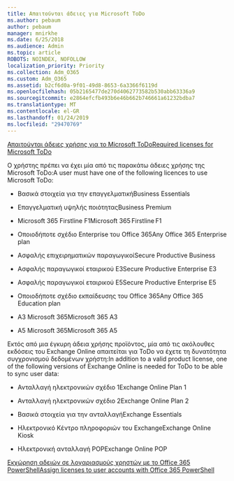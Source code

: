 ```yaml
---
title: Απαιτούνται άδειες για Microsoft ToDo
ms.author: pebaum
author: pebaum
manager: mnirkhe
ms.date: 6/25/2018
ms.audience: Admin
ms.topic: article
ROBOTS: NOINDEX, NOFOLLOW
localization_priority: Priority
ms.collection: Adm_O365
ms.custom: Adm_O365
ms.assetid: b2cf6d0a-9f01-49d8-8653-6a3366f6119d
ms.openlocfilehash: 05b2165477de270d4062773582b530abb63336a9
ms.sourcegitcommit: e2864efcfb493b6e46b662b746661a61232bdba7
ms.translationtype: MT
ms.contentlocale: el-GR
ms.lasthandoff: 01/24/2019
ms.locfileid: "29470769"
---
```

[<span data-ttu-id="e0418-102">Απαιτούνται άδειες χρήσης για το Microsoft ToDo</span><span class="sxs-lookup"><span data-stu-id="e0418-102">Required licenses for Microsoft ToDo</span></span>](https://support.office.com/article/381e9d1b-c500-49b5-973e-890fd86528d7.aspx)
  
<span data-ttu-id="e0418-103">Ο χρήστης πρέπει να έχει μία από τις παρακάτω άδειες χρήσης της Microsoft ToDo:</span><span class="sxs-lookup"><span data-stu-id="e0418-103">A user must have one of the following licences to use Microsoft ToDo:</span></span>
  
- <span data-ttu-id="e0418-104">Βασικά στοιχεία για την επαγγελματική</span><span class="sxs-lookup"><span data-stu-id="e0418-104">Business Essentials</span></span>
    
- <span data-ttu-id="e0418-105">Επαγγελματική υψηλής ποιότητας</span><span class="sxs-lookup"><span data-stu-id="e0418-105">Business Premium</span></span>
    
- <span data-ttu-id="e0418-106">Microsoft 365 Firstline F1</span><span class="sxs-lookup"><span data-stu-id="e0418-106">Microsoft 365 Firstline F1</span></span>
    
- <span data-ttu-id="e0418-107">Οποιοδήποτε σχέδιο Enterprise του Office 365</span><span class="sxs-lookup"><span data-stu-id="e0418-107">Any Office 365 Enterprise plan</span></span>
    
- <span data-ttu-id="e0418-108">Ασφαλής επιχειρηματικών παραγωγικοί</span><span class="sxs-lookup"><span data-stu-id="e0418-108">Secure Productive Business</span></span>
    
- <span data-ttu-id="e0418-109">Ασφαλής παραγωγικοί εταιρικού E3</span><span class="sxs-lookup"><span data-stu-id="e0418-109">Secure Productive Enterprise E3</span></span>
    
- <span data-ttu-id="e0418-110">Ασφαλής παραγωγικοί εταιρικού E5</span><span class="sxs-lookup"><span data-stu-id="e0418-110">Secure Productive Enterprise E5</span></span>
    
- <span data-ttu-id="e0418-111">Οποιοδήποτε σχέδιο εκπαίδευσης του Office 365</span><span class="sxs-lookup"><span data-stu-id="e0418-111">Any Office 365 Education plan</span></span>
    
- <span data-ttu-id="e0418-112">A3 Microsoft 365</span><span class="sxs-lookup"><span data-stu-id="e0418-112">Microsoft 365 A3</span></span>
    
- <span data-ttu-id="e0418-113">A5 Microsoft 365</span><span class="sxs-lookup"><span data-stu-id="e0418-113">Microsoft 365 A5</span></span>
    
<span data-ttu-id="e0418-114">Εκτός από μια έγκυρη άδεια χρήσης προϊόντος, μία από τις ακόλουθες εκδόσεις του Exchange Online απαιτείται για ToDo να έχετε τη δυνατότητα συγχρονισμού δεδομένων χρήστη:</span><span class="sxs-lookup"><span data-stu-id="e0418-114">In addition to a valid product license, one of the following versions of Exchange Online is needed for ToDo to be able to sync user data:</span></span> 
  
- <span data-ttu-id="e0418-115">Ανταλλαγή ηλεκτρονικών σχέδιο 1</span><span class="sxs-lookup"><span data-stu-id="e0418-115">Exchange Online Plan 1</span></span>
    
- <span data-ttu-id="e0418-116">Ανταλλαγή ηλεκτρονικών σχέδιο 2</span><span class="sxs-lookup"><span data-stu-id="e0418-116">Exchange Online Plan 2</span></span>
    
- <span data-ttu-id="e0418-117">Βασικά στοιχεία για την ανταλλαγή</span><span class="sxs-lookup"><span data-stu-id="e0418-117">Exchange Essentials</span></span>
    
- <span data-ttu-id="e0418-118">Ηλεκτρονικό Κέντρο πληροφοριών του Exchange</span><span class="sxs-lookup"><span data-stu-id="e0418-118">Exchange Online Kiosk</span></span>
    
- <span data-ttu-id="e0418-119">Ηλεκτρονική ανταλλαγή POP</span><span class="sxs-lookup"><span data-stu-id="e0418-119">Exchange Online POP</span></span>
    
[<span data-ttu-id="e0418-120">Εκχώρηση αδειών σε λογαριασμούς χρηστών με το Office 365 PowerShell</span><span class="sxs-lookup"><span data-stu-id="e0418-120">Assign licenses to user accounts with Office 365 PowerShell</span></span>](https://docs.microsoft.com/en-us/office365/enterprise/powershell/assign-licenses-to-user-accounts-with-office-365-powershell )
  

